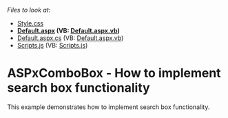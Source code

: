 <!-- default file list -->
*Files to look at*:

* [Style.css](./CS/Content/Style.css)
* **[Default.aspx](./CS/Default.aspx) (VB: [Default.aspx.vb](./VB/Default.aspx.vb))**
* [Default.aspx.cs](./CS/Default.aspx.cs) (VB: [Default.aspx.vb](./VB/Default.aspx.vb))
* [Scripts.js](./CS/Scripts/Scripts.js) (VB: [Scripts.js](./VB/Scripts/Scripts.js))
<!-- default file list end -->
# ASPxComboBox - How to implement search box functionality


This example demonstrates how to implement search box functionality.

<br/>


